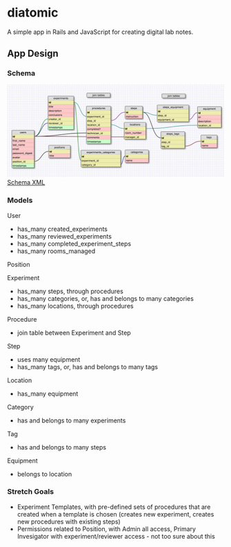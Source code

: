 # diatomic
A simple app in Rails and JavaScript for creating digital lab notes.

## App Design

### Schema
![Database schema](diatomic_schema.jpg)
[Schema XML](db_schema.xml)

### Models
User
  - has_many created_experiments
  - has_many reviewed_experiments
  - has_many completed_experiment_steps
  - has_many rooms_managed

Position

Experiment
  - has_many steps, through procedures
  - has_many categories, or, has and belongs to many categories
  - has_many locations, through procedures

Procedure
  - join table between Experiment and Step

Step
  - uses many equipment
  - has_many tags, or, has and belongs to many tags

Location
  - has_many equipment

Category
  - has and belongs to many experiments

Tag
  - has and belongs to many steps

Equipment
  - belongs to location

### Stretch Goals
- Experiment Templates, with pre-defined sets of procedures that are created when a template is chosen (creates new experiment, creates new procedures with existing steps)
- Permissions related to Position, with Admin all access, Primary Invesigator with experiment/reviewer access - not too sure about this
